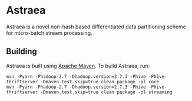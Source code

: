 # Astraea

Astraea is a novel non-hash based differentiated data partitioning scheme for micro-batch stream processing.


## Building

Astraea is built using [Apache Maven](http://maven.apache.org/).
To build Astraea, run:

    mvn -Pyarn -Phadoop-2.7 -Dhadoop.version=2.7.3 -Phive -Phive-thriftserver -Dmaven.test.skip=true clean package -pl core
    mvn -Pyarn -Phadoop-2.7 -Dhadoop.version=2.7.3 -Phive -Phive-thriftserver -Dmaven.test.skip=true clean package -pl streaming

